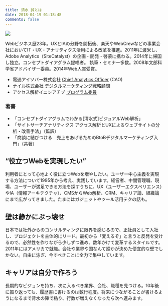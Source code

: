```yaml
---
title: 清水 誠とは
date: 2018-04-19 01:18:48
comments: false
---
```


[![](/images/makoto-shimizu-interview-by-loftwork.png)](https://www.opencu.com/2010/04/shimzumakoto1/)

Webビジネス歴23年。UXとIAの分野を開拓後、楽天やWebCrewなどの事業会社においてIT・UX・アナリティクス活用による改革を推進。2011年に渡米し、Adobe Analytics（SiteCatalyst）の企画・開発・啓蒙に携わる。2014年に帰国し独立。コンセプトダイアグラム提唱者。
執筆・セミナー多数。2008年文部科学省アドバイザー委員。2014年Web人賞受賞。

* 電通アイソバー株式会社 [Chief Analytics Officer](https://www.dentsuisobar.com/news/2013-0515/) (CAO)
* ナイル株式会社 [デジタルマーケティング戦略顧問](http://nyle.co.jp/?p=5451)
* アクセス解析イニシアチブ [プログラム委員](http://a2i.jp/about/staff/)

### 著書
* 「コンセプトダイアグラムでわかる[清水式]ビジュアルWeb解析」
* 「サイトサーチアナリティクス  アクセス解析とUXによるウェブサイトの分析・改善手法」（監訳）
* 「商談に結びつける　売上をあげるためのBtoBデジタルマーケティング入門」（共著）

## “役立つWebを実現したい”

利用者にとって心地よく役に立つWebを増やしたい。ユーザー中心主義を実現する方法について1995年から考え、実践しています。経営者、中間管理職、現場、ユーザーが満足できる方法を探すうちに、UX（ユーザーエクスペリエンス）やIA（情報アーキテクチャ）、CMSからWeb解析、CRM、キャリア論、組織論にまで広がってきました。たまにはガジェットやツール活用テクの話も。

## 壁は静かにぶっ壊せ

日本では社外からのコンサルティングに限界を感じるので、正社員として入社し、プロジェクトを主体的にリード。最初から「変えるぞ」と言うと反発を受けるので、必然性を作りながら少しずつ進め、数年かけて変革するスタイルです。2011年にはアメリカで就職。会社や業界や国なんて誰かが決めた便宜的な壁でしかない。自由に泳ぎ、今すべきことに全力で集中しています。

## キャリアは自分で作ろう

長期的なビジョンを持ち、次に入るべき業界、会社、職種を見つける。10年後に振り返っても、履歴書に書けるのは数行程度。将来につながることが書けるようになるまで背水の陣で粘り、行数が増えなくなったら次へ進みます。

